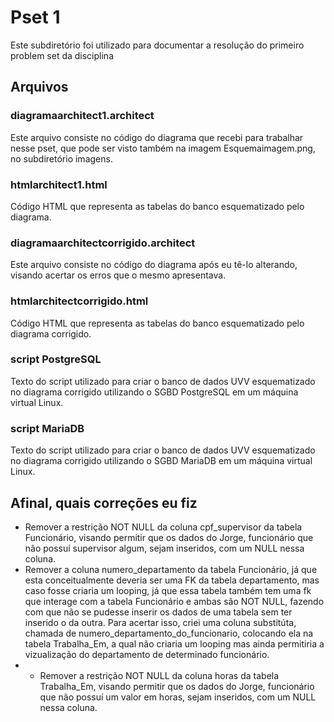 # Pset 1
Este subdiretório foi utilizado para documentar a resolução do primeiro problem set da disciplina
## Arquivos
### diagramaarchitect1.architect
Este arquivo consiste no código do diagrama que recebi para trabalhar nesse pset, que pode ser visto também na imagem Esquemaimagem.png, no subdiretório imagens.
### htmlarchitect1.html
Código HTML que representa as tabelas do banco esquematizado pelo diagrama.
### diagramaarchitectcorrigido.architect
Este arquivo consiste no código do diagrama após eu tê-lo alterando, visando acertar os erros que o mesmo apresentava.
### htmlarchitectcorrigido.html
Código HTML que representa as tabelas do banco esquematizado pelo diagrama corrigido.
### script PostgreSQL
Texto do script utilizado para criar o banco de dados UVV esquematizado no diagrama corrigido utilizando o SGBD PostgreSQL em um máquina virtual Linux.
### script MariaDB
Texto do script utilizado para criar o banco de dados UVV esquematizado no diagrama corrigido utilizando o SGBD MariaDB em um máquina virtual Linux.
## Afinal, quais correções eu fiz
- Remover a restrição NOT NULL da coluna cpf_supervisor da tabela Funcionário, visando permitir que os dados do Jorge, funcionário que não possuí supervisor algum, sejam inseridos, com um NULL nessa coluna.
- Remover a coluna numero_departamento da tabela Funcionário, já que esta conceitualmente deveria ser uma FK da tabela departamento, mas caso fosse criaria um looping, já que essa tabela também tem uma fk que interage com a tabela Funcionário e ambas são NOT NULL, fazendo com que não se pudesse inserir os dados de uma tabela sem ter inserido o da outra. Para acertar isso, criei uma coluna substitúta, chamada de numero_departamento_do_funcionario, colocando ela na tabela Trabalha_Em, a qual não criaria um looping mas ainda permitiria a vizualização do departamento de determinado funcionário.
- - Remover a restrição NOT NULL da coluna horas da tabela Trabalha_Em, visando permitir que os dados do Jorge, funcionário que não possuí um valor em horas, sejam inseridos, com um NULL nessa coluna.
